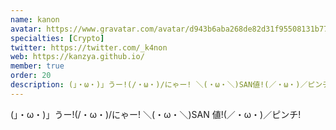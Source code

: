```yaml
---
name: kanon
avatar: https://www.gravatar.com/avatar/d943b6aba268de82d31f95508131b774?d=identicon&s=256
specialties: [Crypto]
twitter: https://twitter.com/_k4non
web: https://kanzya.github.io/
member: true
order: 20
description: (」・ω・)」うー!(/・ω・)/にゃー! ＼(・ω・＼)SAN値!(／・ω・)／ピンチ!
---
```


(」・ω・)」うー!(/・ω・)/にゃー! ＼(・ω・＼)SAN 値!(／・ω・)／ピンチ!
